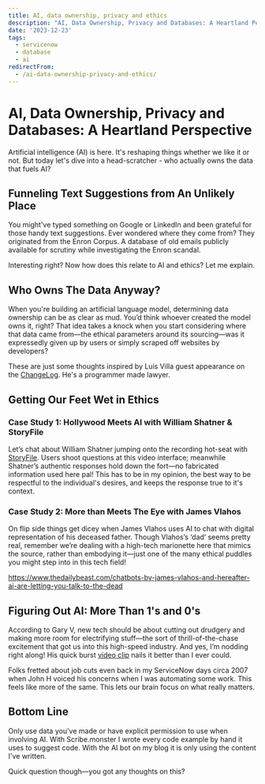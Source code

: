 ```yaml
---
title: AI, data ownership, privacy and ethics
description: "AI, Data Ownership, Privacy and Databases: A Heartland Perspective\r\n\r\nArtificial intelligence (AI) is here. It's reshaping things whether we like it or not. ..."
date: '2023-12-23'
tags:
  - servicenow
  - database
  - ai
redirectFrom:
  - /ai-data-ownership-privacy-and-ethics/
---
```


# AI, Data Ownership, Privacy and Databases: A Heartland Perspective

Artificial intelligence (AI) is here. It's reshaping things whether we like it or not. But today let's dive into a head-scratcher - who actually owns the data that fuels AI?

## Funneling Text Suggestions from An Unlikely Place

You might've typed something on Google or LinkedIn and been grateful for those handy text suggestions. Ever wondered where they come from? They originated from the Enron Corpus.  A database of old emails publicly available for scrutiny while investigating the Enron scandal.

Interesting right? Now how does this relate to AI and ethics? Let me explain.

## Who Owns The Data Anyway?

When you're building an artificial language model, determining data ownership can be as clear as mud. You’d think whoever created the model owns it, right? That idea takes a knock when you start considering where that data came from—the ethical parameters around its sourcing—was it expressedly given up by users or simply scraped off websites by developers?

These are just some thoughts inspired by Luis Villa guest appearance on the [ChangeLog](https://changelog.com/podcast/458). He's a programmer made lawyer.

## Getting Our Feet Wet in Ethics 

### Case Study 1: Hollywood Meets AI with William Shatner & StoryFile

Let’s chat about William Shatner jumping onto the recording hot-seat with [StoryFile](https://storyfile.com/gallery/william-shatner/). Users shoot questions at this video interface; meanwhile Shatner’s authentic responses hold down the fort—no fabricated information used here pal! This has to be in my opinion, the best way to be respectful to the individual's desires, and keeps the response true to it's context.

### Case Study 2: More than Meets The Eye with James Vlahos 

On flip side things get dicey when James Vlahos uses AI to chat with digital representation of his deceased father. Though Vlahos’s ‘dad’ seems pretty real, remember we’re dealing with a high-tech marionette here that mimics the source, rather than embodying it—just one of the many ethical puddles you might step into in this tech field!

<https://www.thedailybeast.com/chatbots-by-james-vlahos-and-hereafter-ai-are-letting-you-talk-to-the-dead>

## Figuring Out AI: More Than 1's and 0's

According to Gary V, new tech should be about cutting out drudgery and making more room for electrifying stuff—the sort of thrill-of-the-chase excitement that got us into this high-speed industry. And yes, I’m nodding right along! His quick burst [video clip](https://www.linkedin.com/posts/garyvaynerchuk_chatgpt-ai-activity-7017203136528277504-w9Ol) nails it better than I ever could.

Folks fretted about job cuts even back in my ServiceNow days circa 2007 when John H voiced his concerns when I was automating some work. This feels like more of the same.  This lets our brain focus on what really matters.

## Bottom Line 

Only use data you've made or have explicit permission to use when involving AI.  With Scribe.monster I wrote every code example by hand it uses to suggest code.  With the AI bot on my blog it is only using the content I've written.  

Quick question though—you got any thoughts on this?